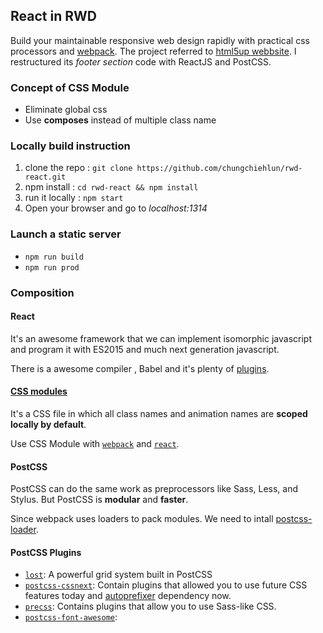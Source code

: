## React in RWD

Build your maintainable responsive web design rapidly with practical css processors and [webpack](https://github.com/webpack/webpack). The project referred to [html5up webbsite](http://html5up.net/telephasic). I restructured its *footer section* code with ReactJS and PostCSS.

### Concept of CSS Module
* Eliminate global css
* Use **composes** instead of multiple class name

### Locally build instruction
1. clone the repo : `git clone https://github.com/chungchiehlun/rwd-react.git`
2. npm install : `cd rwd-react && npm install`
3. run it locally : `npm start`
4. Open your browser and go to *localhost:1314*

### Launch a static server
* `npm run build`
* `npm run prod`

### Composition
#### React
It's an awesome framework that we can implement isomorphic javascript and program it with ES2015 and much next generation javascript.

There is a awesome compiler , Babel and it's plenty of [plugins](https://babeljs.io/docs/plugins/).

#### [CSS modules](https://github.com/css-modules/css-modules)
It's a CSS file in which all class names and animation names are **scoped locally by default**.

Use CSS Module with [`webpack`] and [`react`].

[`webpack`]:(https://github.com/css-modules/webpack-demo)
[`react`]:(https://github.com/gajus/react-css-modules)

#### PostCSS
PostCSS can do the same work as preprocessors like Sass, Less, and Stylus. But PostCSS is **modular** and **faster**.

Since webpack uses loaders to pack modules. We need to intall [postcss-loader](https://github.com/postcss/postcss-loader).

#### PostCSS Plugins
* [`lost`]: A powerful grid system built in PostCSS
* [`postcss-cssnext`]: Contain plugins that allowed you to use future CSS features today and [autoprefixer](https://github.com/postcss/autoprefixer) dependency now.
* [`precss`]: Contains plugins that allow you to use Sass-like CSS.
* [`postcss-font-awesome`]:

[`postcss-cssnext`]:http://cssnext.io/
[`lost`]:https://github.com/corysimmons/lost
[`precss`]:https://github.com/jonathantneal/precss
[`postcss-font-awesome`]:https://github.com/dan-gamble/postcss-font-awesome

